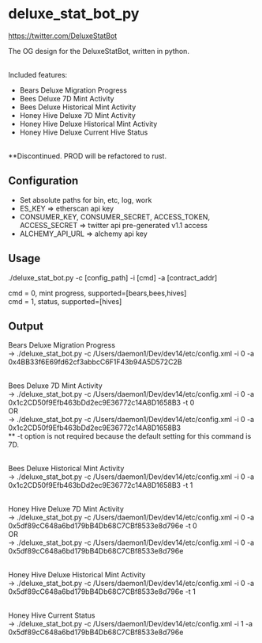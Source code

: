 # deluxe_stat_bot_py

https://twitter.com/DeluxeStatBot </br>

The OG design for the DeluxeStatBot, written in python. </br></br>

Included features: </br>
- Bears Deluxe Migration Progress </br>
- Bees Deluxe 7D Mint Activity </br>
- Bees Deluxe Historical Mint Activity </br>
- Honey Hive Deluxe 7D Mint Activity </br>
- Honey Hive Deluxe Historical Mint Activity </br>
- Honey Hive Deluxe Current Hive Status </br></br>

**Discontinued. PROD will be refactored to rust. 

## Configuration

- Set absolute paths for bin, etc, log, work </br>
- ES_KEY => etherscan api key </br>
- CONSUMER_KEY, CONSUMER_SECRET, ACCESS_TOKEN, ACCESS_SECRET => twitter api pre-generated v1.1 access  </br>
- ALCHEMY_API_URL => alchemy api key </br>

## Usage 

./deluxe_stat_bot.py -c [config_path] -i [cmd] -a [contract_addr] </br>

cmd = 0, mint progress, supported=[bears,bees,hives]</br>
cmd = 1, status, supported=[hives]</br>

## Output

Bears Deluxe Migration Progress </br>
-> ./deluxe_stat_bot.py -c /Users/daemon1/Dev/dev14/etc/config.xml -i 0 -a 0x4BB33f6E69fd62cf3abbcC6F1F43b94A5D572C2B </br></br>

Bees Deluxe 7D Mint Activity </br>
-> ./deluxe_stat_bot.py -c /Users/daemon1/Dev/dev14/etc/config.xml -i 0 -a 0x1c2CD50f9Efb463bDd2ec9E36772c14A8D1658B3 -t 0 </br>
OR </br>
-> ./deluxe_stat_bot.py -c /Users/daemon1/Dev/dev14/etc/config.xml -i 0 -a 0x1c2CD50f9Efb463bDd2ec9E36772c14A8D1658B3  </br>
** -t option is not required because the default setting for this command is 7D. </br></br>

Bees Deluxe Historical Mint Activity </br>
-> ./deluxe_stat_bot.py -c /Users/daemon1/Dev/dev14/etc/config.xml -i 0 -a 0x1c2CD50f9Efb463bDd2ec9E36772c14A8D1658B3 -t 1 </br></br>

Honey Hive Deluxe 7D Mint Activity </br>
-> ./deluxe_stat_bot.py -c /Users/daemon1/Dev/dev14/etc/config.xml -i 0 -a 0x5df89cC648a6bd179bB4Db68C7CBf8533e8d796e -t 0 </br>
OR </br>
-> ./deluxe_stat_bot.py -c /Users/daemon1/Dev/dev14/etc/config.xml -i 0 -a 0x5df89cC648a6bd179bB4Db68C7CBf8533e8d796e </br></br>

Honey Hive Deluxe Historical Mint Activity </br>
-> ./deluxe_stat_bot.py -c /Users/daemon1/Dev/dev14/etc/config.xml -i 0 -a 0x5df89cC648a6bd179bB4Db68C7CBf8533e8d796e -t 1 </br></br>

Honey Hive Current Status </br>
-> ./deluxe_stat_bot.py -c /Users/daemon1/Dev/dev14/etc/config.xml -i 1 -a 0x5df89cC648a6bd179bB4Db68C7CBf8533e8d796e </br></br>



